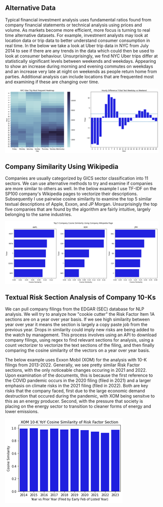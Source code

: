 ## Alternative Data

Typical financial investment analysis uses fundamental ratios found from company financial statements or technical analysis using prices and volume. As markets become more efficient, more focus is turning to real time alternative datasets. For example, investment analysts may look at location data or trip data to better understand consumer consumption in real time. In the below we take a look at Uber trip data in NYC from July 2014 to see if there are any trends in the data which could then be used to look at consumer behaviour. Unsurprisingly, we find NYC Uber trips differ at statistically significant levels between weekends and weekdays. Appearing to show an increase during morning and evening commutes on weekdays and an increase very late at night on weekends as people return home from parties. Additional analysis can include locations that are frequented most and examining if these are changing over time.

![plot](https://github.com/kholmes42/Finance/blob/main/imgs/uberdata.png)

## Company Similarity Using Wikipedia

Companies are usually categorized by GICS sector classification into 11 sectors. We can use alternative methods to try and examine if companies are more similar to others as well. In the below example I use TF-IDF on the SP100 company's Wikipedia pages to vectorize their descriptions. Subsequently I use pairwise cosine similarity to examine the top 5 similar textual descriptions of Apple, Exxon, and JP Morgan. Unsurprisingly the top five companies that are found by the algorithm are fairly intuitive, largely belonging to the same industries.

![plot](https://github.com/kholmes42/Finance/blob/main/imgs/textsimilarity.png)


## Textual Risk Section Analysis of Company 10-Ks

We can pull company filings from the EDGAR (SEC) database for NLP analysis. We will try to analyze how "cookie cutter" the Risk Factor Item 1A sections are on a year over year basis. If we see high similarity between year over year it means the section is largely a copy paste job from the previous year. Drops in similarity could imply new risks are being added to the watch by management. This process involves using an API to download company filings, using regex to find relevant sections for analysis, using a count vectorizer to vectorize the text sections of the filing, and then finally comparing the cosine similarity of the vectors on a year over year basis.

The below example uses Exxon Mobil (XOM) for the analysis with 10-K filings from 2013-2022. Generally, we see pretty similar Risk Factor sections, with the only noticeable changes occuring in 2021 and 2022. Upon examination of the documents, this is because the first reference to the COVID pandemic occurs in the 2020 filing (filed in 2021) and a larger emphasis on climate risks in the 2021 filing (filed in 2022). Both are key risks that the company faced, first due to the large economic demand destruction that occured during the pandemic, with XOM being sensitve to this as an energy producer. Second, with the pressure that society is placing on the energy sector to transition to cleaner forms of energy and lower emissions.

![plot](https://github.com/kholmes42/Finance/blob/main/imgs/10kxom.png)
